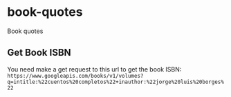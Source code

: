 # book-quotes

Book quotes

## Get Book ISBN

You need make a get request to this url to get the book ISBN: `https://www.googleapis.com/books/v1/volumes?q=intitle:%22cuentos%20completos%22+inauthor:%22jorge%20luis%20borges%22`
